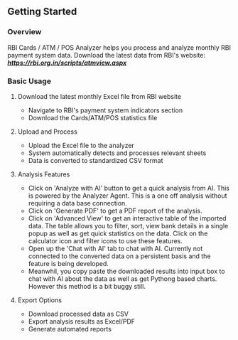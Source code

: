 ## Getting Started

### Overview
RBI Cards / ATM / POS Analyzer helps you process and analyze monthly RBI payment system data.
Download the latest data from RBI's website:
***https://rbi.org.in/scripts/atmview.aspx***


### Basic Usage
1. Download the latest monthly Excel file from RBI website
   - Navigate to RBI's payment system indicators section
   - Download the Cards/ATM/POS statistics file

2. Upload and Process
   - Upload the Excel file to the analyzer
   - System automatically detects and processes relevant sheets
   - Data is converted to standardized CSV format

3. Analysis Features
   - Click on 'Analyze with AI' button to get a quick analysis from AI. This is powered by the Analyzer Agent. This is a one off analysis without requiring a data base connection.
   - Click on 'Generate PDF' to get a PDF report of the analysis.
   - Click on 'Advanced View' to get an interactive table of the imported data. The table allows you to filter, sort, view bank details in a single popup as well as get quick statistics on the data. Click on the calculator icon and filter icons to use these features.
   - Open up the 'Chat with AI' tab to chat with AI. Currently not connected to the converted data on a persistent basis and the feature is being developed.
   - Meanwhil, you copy paste the downloaded results into input box to chat with AI about the data as well as get Pythong based charts. However this method is a bit buggy still.

4. Export Options
   - Download processed data as CSV
   - Export analysis results as Excel/PDF
   - Generate automated reports 